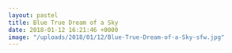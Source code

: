 ```yaml
---
layout: pastel
title: Blue True Dream of a Sky
date: 2018-01-12 16:21:46 +0000
image: "/uploads/2018/01/12/Blue-True-Dream-of-a-Sky-sfw.jpg"
---
```

